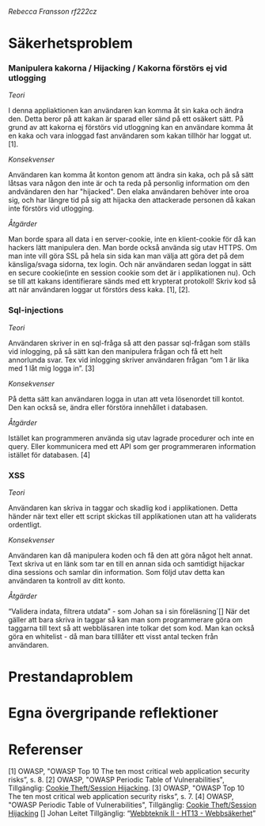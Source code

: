 _Rebecca Fransson_
_rf222cz_


# Säkerhetsproblem
### Manipulera kakorna / Hijacking / Kakorna förstörs ej vid utlogging
_Teori_

I denna appliaktionen kan användaren kan komma åt sin kaka och ändra den. Detta beror på att kakan är sparad eller sänd på ett osäkert sätt.
På grund av att kakorna ej förstörs vid utloggning kan en användare komma åt en kaka och vara inloggad fast användaren som kakan tillhör har loggat ut.
[1].


_Konsekvenser_

Användaren kan komma åt konton genom att ändra sin kaka, och på så sätt låtsas vara någon den inte är och ta reda på personlig information om den andvändaren den har "hijacked".
Den elaka användaren behöver inte oroa sig, och har längre tid på sig att hijacka den attackerade personen då kakan inte förstörs vid utlogging.


_Åtgärder_

Man borde spara all data i en server-cookie, inte en klient-cookie för då kan hackers lätt manipulera den.
Man borde också använda sig utav HTTPS. Om man inte vill göra SSL på hela sin sida kan man välja att göra det på dem känsliga/svaga sidorna, tex login. Och när användaren sedan loggat in sätt en secure cookie(inte en session cookie som det är i applikationen nu).
Och se till att kakans identifierare sänds med ett krypterat protokoll!
Skriv kod så att när användaren loggar ut förstörs dess kaka.
[1], [2].


### Sql-injections
_Teori_

Användaren skriver in en sql-fråga så att den passar sql-frågan som ställs vid inlogging, på så sätt kan den manipulera frågan och få ett helt annorlunda svar. Tex vid inlogging skriver  användaren frågan “om 1 är lika med 1 låt mig logga in”.
[3]


_Konsekvenser_

På detta sätt kan användaren logga in utan att veta lösenordet till kontot.
Den kan också se, ändra eller förstöra innehållet i databasen.


_Åtgärder_

Istället kan programmeren använda sig utav lagrade procedurer och inte en query.
Eller kommunicera med ett API som ger programmeraren information istället för databasen.
[4]


### XSS
_Teori_

Användaren kan skriva in taggar och skadlig kod i applikationen. Detta händer när text eller ett script skickas till applikationen utan att ha validerats ordentligt.


_Konsekvenser_

Användaren kan då manipulera koden och få den att göra något helt annat. Text skriva ut en länk som tar en till en annan sida och samtidigt hijackar dina sessions och samlar din information. Som följd utav detta kan användaren ta kontroll av ditt konto.


_Åtgärder_

“Validera indata, filtrera utdata” - som Johan sa i sin föreläsning´[]
När det gäller att bara skriva in taggar så kan man som programmerare göra om taggarna till text så att webbläsaren inte tolkar det som kod.
Man kan också göra en whitelist - då man bara tilllåter ett visst antal tecken från användaren.

# Prestandaproblem

# Egna övergripande reflektioner

# Referenser

[1] OWASP, "OWASP Top 10 The ten most critical web application security risks”, s. 8.
[2] OWASP, "OWASP Periodic Table of Vulnerabilities", Tillgänglig: [Cookie Theft/Session Hijacking](https://www.owasp.org/index.php/OWASP_Periodic_Table_of_Vulnerabilities#Periodic_Table_of_Vulnerabilities).
[3] OWASP, "OWASP Top 10 The ten most critical web application security risks”, s. 7.
[4] OWASP, "OWASP Periodic Table of Vulnerabilities", Tillgänglig: [Cookie Theft/Session Hijacking](https://www.owasp.org/index.php/OWASP_Periodic_Table_of_Vulnerabilities_-_SQL_Injection)
[] Johan Leitet Tillgänglig: “[Webbteknik II - HT13 - Webbsäkerhet](https://www.youtube.com/watch?v=Gc_pc9TMEIk)”
